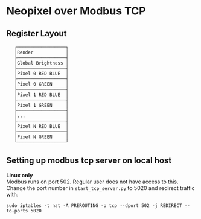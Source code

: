 # Neopixel over Modbus TCP

## Register Layout

```
   ┌──────────────────┐
   │Render            │
   ├──────────────────┤
   │Global Brightness │
   ├──────────────────┤
   │Pixel 0 RED BLUE  │
   ├──────────────────┤
   │Pixel 0 GREEN     │
   ├──────────────────┤
   │Pixel 1 RED BLUE  │
   ├──────────────────┤
   │Pixel 1 GREEN     │
   ├──────────────────┤
   │...               │
   ├──────────────────┤
   │Pixel N RED BLUE  │
   ├──────────────────┤
   │Pixel N GREEN     │
   └──────────────────┘
```


## Setting up modbus tcp server on local host

**Linux only**  
Modbus runs on port 502. Regular user does not have access to this. Change the port number in `start_tcp_server.py` to 5020 and  redirect traffic with:

```
sudo iptables -t nat -A PREROUTING -p tcp --dport 502 -j REDIRECT --to-ports 5020
```